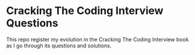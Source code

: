 # Cracking The Coding Interview Questions

This repo register my evolution in the Cracking The Coding Interview book as I go through its questions and solutions. 
